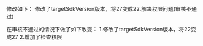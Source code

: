 修改如下：
修改了targetSdkVersion版本，将27变成22.解决权限问题(审核不通过)

在审核不通过的情况下做了如下改变：
1.修改了targetSdkVersion版本，将22变成27
2.增加了检查权限